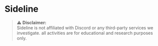 # Sideline

> ⚠️ **Disclaimer:**  
> Sideline is not affiliated with Discord or any third-party services we investigate. all activities are for educational and research purposes only.
